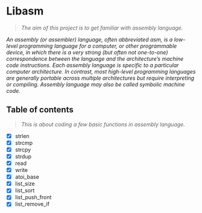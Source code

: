 # Libasm
> *The aim of this project is to get familiar with assembly language.*

*An assembly (or assembler) language, often abbreviated asm, is a low-level programming language for a computer, or other programmable device, in which there is a very strong (but often not one-to-one) correspondence between the language and the architecture’s machine code instructions.*
*Each assembly language is specific to a particular computer architecture.*
*In contrast, most high-level programming languages are generally portable across multiple architectures but require interpreting or compiling.*
*Assembly language may also be called symbolic machine code.*

## Table of contents
> *This is about coding a few basic functions in assembly language.*

- [x] strlen
- [x] strcmp
- [x] strcpy
- [x] strdup
- [x] read
- [x] write
- [x] atoi_base
- [x] list_size
- [x] list_sort
- [x] list_push_front
- [x] list_remove_if
